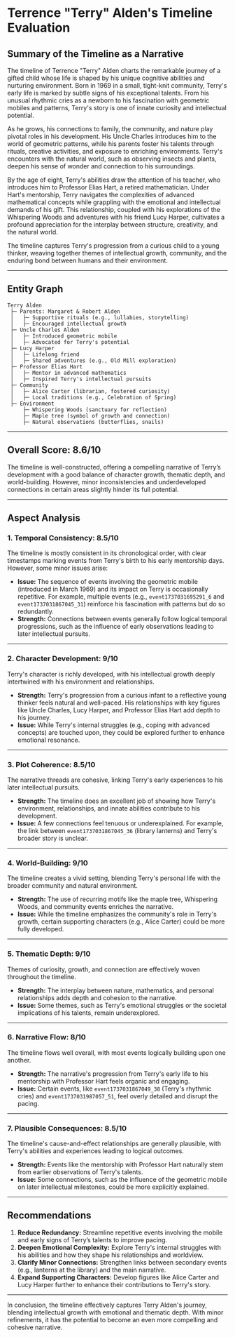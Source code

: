 # Terrence "Terry" Alden's Timeline Evaluation

## Summary of the Timeline as a Narrative
The timeline of Terrence "Terry" Alden charts the remarkable journey of a gifted child whose life is shaped by his unique cognitive abilities and nurturing environment. Born in 1969 in a small, tight-knit community, Terry's early life is marked by subtle signs of his exceptional talents. From his unusual rhythmic cries as a newborn to his fascination with geometric mobiles and patterns, Terry's story is one of innate curiosity and intellectual potential.

As he grows, his connections to family, the community, and nature play pivotal roles in his development. His Uncle Charles introduces him to the world of geometric patterns, while his parents foster his talents through rituals, creative activities, and exposure to enriching environments. Terry's encounters with the natural world, such as observing insects and plants, deepen his sense of wonder and connection to his surroundings.

By the age of eight, Terry's abilities draw the attention of his teacher, who introduces him to Professor Elias Hart, a retired mathematician. Under Hart's mentorship, Terry navigates the complexities of advanced mathematical concepts while grappling with the emotional and intellectual demands of his gift. This relationship, coupled with his explorations of the Whispering Woods and adventures with his friend Lucy Harper, cultivates a profound appreciation for the interplay between structure, creativity, and the natural world.

The timeline captures Terry's progression from a curious child to a young thinker, weaving together themes of intellectual growth, community, and the enduring bond between humans and their environment.

---

## Entity Graph

```plaintext
Terry Alden
 ├─ Parents: Margaret & Robert Alden
 │   ├─ Supportive rituals (e.g., lullabies, storytelling)
 │   ├─ Encouraged intellectual growth
 ├─ Uncle Charles Alden
 │   ├─ Introduced geometric mobile
 │   ├─ Advocated for Terry's potential
 ├─ Lucy Harper
 │   ├─ Lifelong friend
 │   ├─ Shared adventures (e.g., Old Mill exploration)
 ├─ Professor Elias Hart
 │   ├─ Mentor in advanced mathematics
 │   ├─ Inspired Terry's intellectual pursuits
 ├─ Community
 │   ├─ Alice Carter (librarian, fostered curiosity)
 │   ├─ Local traditions (e.g., Celebration of Spring)
 ├─ Environment
     ├─ Whispering Woods (sanctuary for reflection)
     ├─ Maple tree (symbol of growth and connection)
     ├─ Natural observations (butterflies, snails)
```

---

## Overall Score: **8.6/10**

The timeline is well-constructed, offering a compelling narrative of Terry’s development with a good balance of character growth, thematic depth, and world-building. However, minor inconsistencies and underdeveloped connections in certain areas slightly hinder its full potential.

---

## Aspect Analysis

### **1. Temporal Consistency: 8.5/10**
The timeline is mostly consistent in its chronological order, with clear timestamps marking events from Terry's birth to his early mentorship days. However, some minor issues arise:

- **Issue:** The sequence of events involving the geometric mobile (introduced in March 1969) and its impact on Terry is occasionally repetitive. For example, multiple events (e.g., `event1737031695291_6` and `event1737031867045_31`) reinforce his fascination with patterns but do so redundantly.
- **Strength:** Connections between events generally follow logical temporal progressions, such as the influence of early observations leading to later intellectual pursuits.

---

### **2. Character Development: 9/10**
Terry's character is richly developed, with his intellectual growth deeply intertwined with his environment and relationships.

- **Strength:** Terry's progression from a curious infant to a reflective young thinker feels natural and well-paced. His relationships with key figures like Uncle Charles, Lucy Harper, and Professor Elias Hart add depth to his journey.
- **Issue:** While Terry's internal struggles (e.g., coping with advanced concepts) are touched upon, they could be explored further to enhance emotional resonance.

---

### **3. Plot Coherence: 8.5/10**
The narrative threads are cohesive, linking Terry's early experiences to his later intellectual pursuits.

- **Strength:** The timeline does an excellent job of showing how Terry's environment, relationships, and innate abilities contribute to his development.
- **Issue:** A few connections feel tenuous or underexplained. For example, the link between `event1737031867045_36` (library lanterns) and Terry's broader story is unclear.

---

### **4. World-Building: 9/10**
The timeline creates a vivid setting, blending Terry's personal life with the broader community and natural environment.

- **Strength:** The use of recurring motifs like the maple tree, Whispering Woods, and community events enriches the narrative.
- **Issue:** While the timeline emphasizes the community's role in Terry's growth, certain supporting characters (e.g., Alice Carter) could be more fully developed.

---

### **5. Thematic Depth: 9/10**
Themes of curiosity, growth, and connection are effectively woven throughout the timeline.

- **Strength:** The interplay between nature, mathematics, and personal relationships adds depth and cohesion to the narrative.
- **Issue:** Some themes, such as Terry's emotional struggles or the societal implications of his talents, remain underexplored.

---

### **6. Narrative Flow: 8/10**
The timeline flows well overall, with most events logically building upon one another.

- **Strength:** The narrative's progression from Terry's early life to his mentorship with Professor Hart feels organic and engaging.
- **Issue:** Certain events, like `event1737031867049_38` (Terry's rhythmic cries) and `event1737031987057_51`, feel overly detailed and disrupt the pacing.

---

### **7. Plausible Consequences: 8.5/10**
The timeline's cause-and-effect relationships are generally plausible, with Terry's abilities and experiences leading to logical outcomes.

- **Strength:** Events like the mentorship with Professor Hart naturally stem from earlier observations of Terry's talents.
- **Issue:** Some connections, such as the influence of the geometric mobile on later intellectual milestones, could be more explicitly explained.

---

## Recommendations
1. **Reduce Redundancy:** Streamline repetitive events involving the mobile and early signs of Terry’s talents to improve pacing.
2. **Deepen Emotional Complexity:** Explore Terry's internal struggles with his abilities and how they shape his relationships and worldview.
3. **Clarify Minor Connections:** Strengthen links between secondary events (e.g., lanterns at the library) and the main narrative.
4. **Expand Supporting Characters:** Develop figures like Alice Carter and Lucy Harper further to enhance their contributions to Terry's story.

---

In conclusion, the timeline effectively captures Terry Alden's journey, blending intellectual growth with emotional and thematic depth. With minor refinements, it has the potential to become an even more compelling and cohesive narrative.